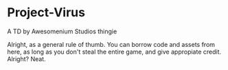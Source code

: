 # Project-Virus
A TD by Awesomenium Studios thingie

Alright, as a general rule of thumb. You can borrow code and assets from here, as long as you don't steal the entire game, and give appropiate credit. Alright? Neat.
